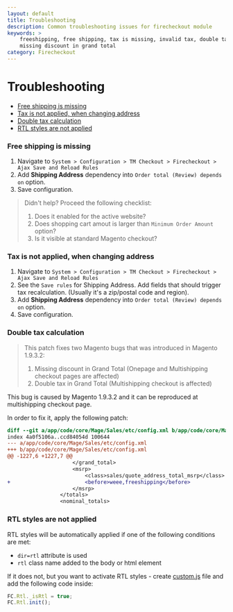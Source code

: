 ```yaml
---
layout: default
title: Troubleshooting
description: Common troubleshooting issues for firecheckout module
keywords: >
    freeshipping, free shipping, tax is missing, invalid tax, double tax in magento,
    missing discount in grand total
category: Firecheckout
---
```


# Troubleshooting

<!-- MarkdownTOC -->

- [Free shipping is missing](#free-shipping-is-missing)
- [Tax is not applied, when changing address](#tax-is-not-applied-when-changing-address)
- [Double tax calculation](#double-tax-calculation)
- [RTL styles are not applied](#rtl-styles-are-not-applied)

<!-- /MarkdownTOC -->

### Free shipping is missing

 1. Navigate to `System > Configuration > TM Checkout > Firecheckout > Ajax Save and Reload Rules`
 2. Add **Shipping Address** dependency into `Order total (Review) depends on` option.
 3. Save configuration.

> Didn't help? Proceed the following checklist:
>
> 1. Does it enabled for the active website?
> 2. Does shopping cart amout is larger than `Minimum Order Amount` option?
> 3. Is it visible at standard Magento checkout?

### Tax is not applied, when changing address

 1. Navigate to `System > Configuration > TM Checkout > Firecheckout > Ajax Save and Reload Rules`
 2. See the `Save rules` for Shipping Address. Add fields that should trigger tax
    recalculation. (Usually it's a zip/postal code and region).
 3. Add **Shipping Address** dependency into `Order total (Review) depends on` option.
 4. Save configuration.

### Double tax calculation

> This patch fixes two Magento bugs that was introduced in Magento 1.9.3.2:
>
> 1. Missing discount in Grand Total (Onepage and Multishipping checkout pages are affected)
> 2. Double tax in Grand Total (Multishipping checkout is affected)

This bug is caused by Magento 1.9.3.2 and it can be reproduced at multishipping
checkout page.

In order to fix it, apply the following patch:

```diff
diff --git a/app/code/core/Mage/Sales/etc/config.xml b/app/code/core/Mage/Sales/etc/config.xml
index 4a0f5106a..ccd84054d 100644
--- a/app/code/core/Mage/Sales/etc/config.xml
+++ b/app/code/core/Mage/Sales/etc/config.xml
@@ -1227,6 +1227,7 @@
                     </grand_total>
                     <msrp>
                         <class>sales/quote_address_total_msrp</class>
+                        <before>weee,freeshipping</before>
                     </msrp>
                 </totals>
                 <nominal_totals>
```

### RTL styles are not applied

RTL styles will be automatically applied if one of the following conditions
are met:

 -  `dir=rtl` attribute is used
 -  `rtl` class name added to the body or html element

If it does not, but you want to activate RTL styles -
create [custom.js](/m1/extensions/firecheckout/using-customcss-and-customjs/)
file and add the following code inside:

```js
FC.Rtl._isRtl = true;
FC.Rtl.init();
```
